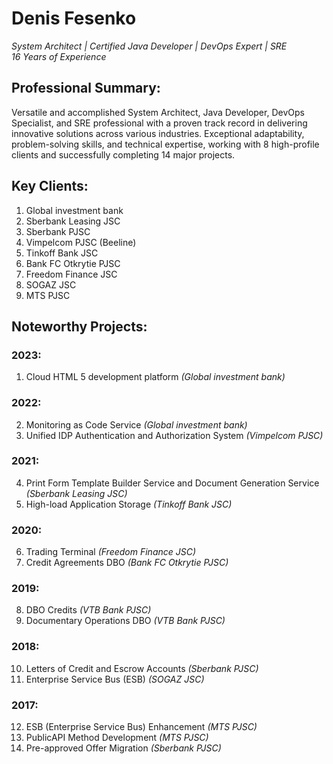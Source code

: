 # Denis Fesenko
_System Architect | Certified Java Developer | DevOps Expert | SRE_\
_16 Years of Experience_

## Professional Summary:
Versatile and accomplished System Architect, Java Developer, DevOps Specialist, and SRE professional with a proven track record in delivering innovative solutions across various industries. Exceptional adaptability, problem-solving skills, and technical expertise, working with 8 high-profile clients and successfully completing 14 major projects.

## Key Clients:
1. Global investment bank
2. Sberbank Leasing JSC
3. Sberbank PJSC
4. Vimpelcom PJSC (Beeline)
5. Tinkoff Bank JSC
6. Bank FC Otkrytie PJSC
7. Freedom Finance JSC
8. SOGAZ JSC
9. MTS PJSC

## Noteworthy Projects:

### 2023:
1. Cloud HTML 5 development platform _(Global investment bank)_

### 2022:
2. Monitoring as Code Service _(Global investment bank)_
3. Unified IDP Authentication and Authorization System _(Vimpelcom PJSC)_

### 2021:
4. Print Form Template Builder Service and Document Generation Service _(Sberbank Leasing JSC)_
5. High-load Application Storage _(Tinkoff Bank JSC)_

### 2020:
6. Trading Terminal _(Freedom Finance JSC)_
7. Credit Agreements DBO _(Bank FC Otkrytie PJSC)_

### 2019:
8. DBO Credits _(VTB Bank PJSC)_
9. Documentary Operations DBO _(VTB Bank PJSC)_

### 2018:
10. Letters of Credit and Escrow Accounts _(Sberbank PJSC)_
11. Enterprise Service Bus (ESB) _(SOGAZ JSC)_

### 2017:
12. ESB (Enterprise Service Bus) Enhancement _(MTS PJSC)_
13. PublicAPI Method Development _(MTS PJSC)_
14. Pre-approved Offer Migration _(Sberbank PJSC)_
